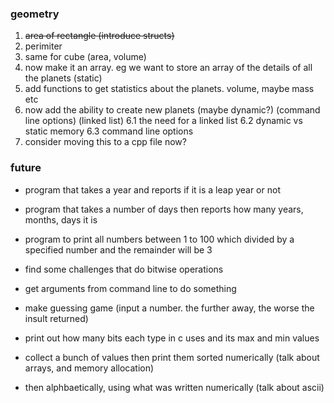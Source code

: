 ### geometry
1. ~~area of rectangle (introduce structs)~~
2. perimiter
3. same for cube (area, volume)
4. now make it an array. eg we want to store an array of the details of all the planets (static)
5. add functions to get statistics about the planets. volume, maybe mass etc
6. now add the ability to create new planets (maybe dynamic?) (command line options) (linked list)
  6.1 the need for a linked list
  6.2 dynamic vs static memory
  6.3 command line options
7. consider moving this to a cpp file now?

### future
- program that takes a year and reports if it is a leap year or not
- program that takes a number of days then reports how many years, months, days it is
- program to print all numbers between 1 to 100 which divided by a specified number and the remainder will be 3

- find some challenges that do bitwise operations
- get arguments from command line to do something
- make guessing game (input a number. the further away, the worse the insult returned)
- print out how many bits each type in c uses and its max and min values
- collect a bunch of values then print them sorted numerically (talk about arrays, and memory allocation)
- then alphbaetically, using what was written numerically (talk about ascii)
